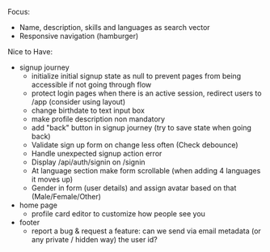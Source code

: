 Focus:

- Name, description, skills and languages as search vector
- Responsive navigation (hamburger)

Nice to Have:

- signup journey
  - initialize initial signup state as null to prevent pages from being accessible if not going through flow
  - protect login pages when there is an active session, redirect users to /app (consider using layout)
  - change birthdate to text input box
  - make profile description non mandatory
  - add "back" button in signup journey (try to save state when going back)
  - Validate sign up form on change less often (Check debounce)
  - Handle unexpected signup action error
  - Display /api/auth/signin on /signin
  - At language section make form scrollable (when adding 4 languages it moves up)
  - Gender in form (user details) and assign avatar based on that (Male/Female/Other)
- home page
  - profile card editor to customize how people see you
- footer
  - report a bug & request a feature: can we send via email metadata (or any private / hidden way) the user id?
